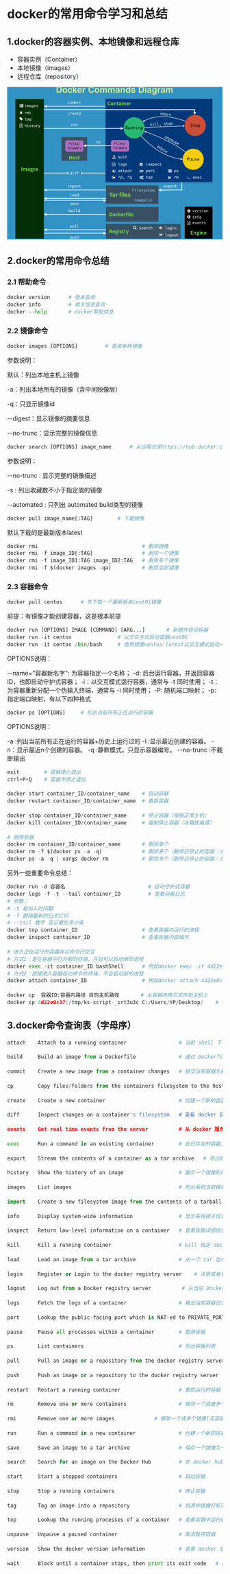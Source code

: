 # docker的常用命令学习和总结

## 1.docker的容器实例、本地镜像和远程仓库

- 容器实例（Container）
- 本地镜像（images）
- 远程仓库（repository）

![](../images/docker_commands_diagram.png)

## 2.docker的常用命令总结

### 2.1 帮助命令

```python
docker version		# 版本查询
docker info			# 相关信息查询
docker --help		# docker帮助信息
```

### 2.2 镜像命令

```python
docker images [OPTIONS] 		# 查询本地镜像
```

参数说明：

默认：列出本地主机上镜像

-a：列出本地所有的镜像（含中间映像层）

-q：只显示镜像id

--digest：显示镜像的摘要信息

--no-trunc：显示完整的镜像信息

```python
docker search [OPTIONS]	image_name		# 从远程仓库https://hub.docker.com搜索镜像
```

参数说明：

--no-trunc : 显示完整的镜像描述

-s : 列出收藏数不小于指定值的镜像

--automated : 只列出 automated build类型的镜像

```python
docker pull image_name[:TAG]		# 下载镜像
```

默认下载的是最新版本latest

```python
docker rmi									# 删除镜像
docker rmi -f image_ID[:TAG]				# 删除一个镜像
docker rmi -f image_ID1:TAG image_ID2:TAG	# 删除多个镜像
docker rmi -f $(docker images -qa)			# 删除全部镜像
```

### 2.3 容器命令

```python
docker pull centos		# 先下载一个最新版本centOS镜像
```

前提：有镜像才能创建容器，这是根本前提

```python
docker run [OPTIONS] IMAGE [COMMAND] [ARG...]		# 新建并启动容器
docker run -it centos				# 以交互方式启动容器centOS
docker run -it centos /bin/bash		# 使用镜像centos:latest以交互模式启动一个容器,在容器内执行/bin/bash命令。
```

OPTIONS说明：

--name="容器新名字": 为容器指定一个名称；
-d: 后台运行容器，并返回容器ID，也即启动守护式容器；
-i：以交互模式运行容器，通常与 -t 同时使用；
-t：为容器重新分配一个伪输入终端，通常与 -i 同时使用；
-P: 随机端口映射；
-p: 指定端口映射，有以下四种格式

```python
docker ps [OPTIONS]		# 列出当前所有正在运行的容器
```

OPTIONS说明：

-a :列出当前所有正在运行的容器+历史上运行过的
-l :显示最近创建的容器。
-n：显示最近n个创建的容器。
-q :静默模式，只显示容器编号。
--no-trunc :不截断输出

```python
exit		# 容器停止退出
ctrl+P+Q	# 容器不停止退出

docker start container_ID/container_name	# 启动容器
docker restart container_ID/container_name	# 重启容器

docker stop container_ID/container_name		# 停止容器（电脑正常关机）
docker kill container_ID/container_name		# 强制停止容器（冰箱拔电源）

# 删除容器
docker rm container_ID/container_name		# 删除单个
docker rm -f $(docker ps -a -q)				# 删除多个（删除已停止的容器：方式1）
docker ps -a -q | xargs docker rm			# 删除多个（删除已停止的容器：方式2）
```

另外一些重要命令总结：

```python
docker run -d 容器名							# 启动守护式容器
docker logs -f -t --tail container_ID		  # 查看容器日志
# 参数：
# -t 是加入时间戳
# -f 跟随最新的日志打印
# --tail 数字 显示最后多少条
docker top container_ID						# 查看容器内运行的进程
docker inspect container_ID					# 查看容器内部细节

# 进入正在运行的容器并以命令行交互
# 方式1：是在容器中打开新的终端，并且可以启动新的进程
docker exec -it container_ID bashShell		# 例如docker exec -it 4d22e bin/bash
# 方式2：直接进入容器启动命令的终端，不会启动新的进程
docker attach container_ID					# 例如docker attach 4d22e0c37 

docker cp  容器ID:容器内路径 目的主机路径	   # 从容器内拷贝文件到主机上
docker cp 4d22e0c37:/tmp/ks-script-_srt3u3c C:/Users/YP/Desktop/	# 举个例子
```



## 3.docker命令查询表（字母序）

```python
attach    Attach to a running container                 # 当前 shell 下 attach 连接指定运行镜像

build     Build an image from a Dockerfile              # 通过 Dockerfile 定制镜像

commit    Create a new image from a container changes   # 提交当前容器为新的镜像

cp        Copy files/folders from the containers filesystem to the host path   #从容器中拷贝指定文件或者目录到宿主机中

create    Create a new container                        # 创建一个新的容器，同 run，但不启动容器

diff      Inspect changes on a container's filesystem   # 查看 docker 容器变化

events    Get real time events from the server          # 从 docker 服务获取容器实时事件

exec      Run a command in an existing container        # 在已存在的容器上运行命令

export    Stream the contents of a container as a tar archive   # 导出容器的内容流作为一个 tar 归档文件[对应 import ]

history   Show the history of an image                  # 展示一个镜像形成历史

images    List images                                   # 列出系统当前镜像

import    Create a new filesystem image from the contents of a tarball # 从tar包中的内容创建一个新的文件系统映像[对应export]

info      Display system-wide information               # 显示系统相关信息

inspect   Return low-level information on a container   # 查看容器详细信息

kill      Kill a running container                      # kill 指定 docker 容器

load      Load an image from a tar archive              # 从一个 tar 包中加载一个镜像[对应 save]

login     Register or Login to the docker registry server    # 注册或者登陆一个 docker 源服务器

logout    Log out from a Docker registry server          # 从当前 Docker registry 退出

logs      Fetch the logs of a container                 # 输出当前容器日志信息

port      Lookup the public-facing port which is NAT-ed to PRIVATE_PORT    # 查看映射端口对应的容器内部源端口

pause     Pause all processes within a container        # 暂停容器

ps        List containers                               # 列出容器列表

pull      Pull an image or a repository from the docker registry server   # 从docker镜像源服务器拉取指定镜像或者库镜像

push      Push an image or a repository to the docker registry server    # 推送指定镜像或者库镜像至docker源服务器

restart   Restart a running container                   # 重启运行的容器

rm        Remove one or more containers                 # 移除一个或者多个容器

rmi       Remove one or more images             # 移除一个或多个镜像[无容器使用该镜像才可删除，否则需删除相关容器才可继续或 -f 强制删除]

run       Run a command in a new container              # 创建一个新的容器并运行一个命令

save      Save an image to a tar archive                # 保存一个镜像为一个 tar 包[对应 load]

search    Search for an image on the Docker Hub         # 在 docker hub 中搜索镜像

start     Start a stopped containers                    # 启动容器

stop      Stop a running containers                     # 停止容器

tag       Tag an image into a repository                # 给源中镜像打标签

top       Lookup the running processes of a container   # 查看容器中运行的进程信息

unpause   Unpause a paused container                    # 取消暂停容器

version   Show the docker version information           # 查看 docker 版本号

wait      Block until a container stops, then print its exit code   # 截取容器停止时的退出状态值
```

